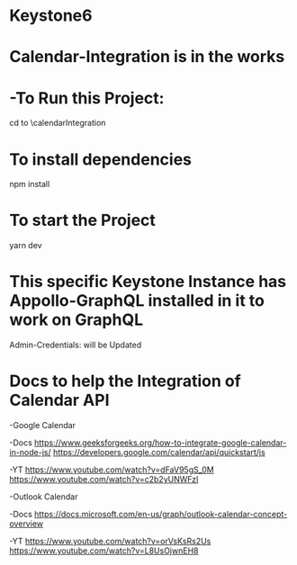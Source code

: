 # Keystone6
# Calendar-Integration is in the works

# -To Run this Project: 
cd to \calendarIntegration

# To install dependencies
 npm install 

# To start the Project
 yarn dev 

# This specific Keystone Instance has Appollo-GraphQL installed in it to work on GraphQL 

Admin-Credentials:
will be Updated

# Docs to help the Integration of Calendar API

-Google Calendar

 -Docs
  https://www.geeksforgeeks.org/how-to-integrate-google-calendar-in-node-js/
  https://developers.google.com/calendar/api/quickstart/js

 -YT
  https://www.youtube.com/watch?v=dFaV95gS_0M
  https://www.youtube.com/watch?v=c2b2yUNWFzI

-Outlook Calendar
  
  -Docs
   https://docs.microsoft.com/en-us/graph/outlook-calendar-concept-overview
  
  -YT
   https://www.youtube.com/watch?v=orVsKsRs2Us
   https://www.youtube.com/watch?v=L8UsOjwnEH8
